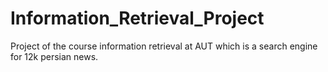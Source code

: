 # Information_Retrieval_Project
Project of the course information retrieval at AUT which is a search engine for 12k persian news.
